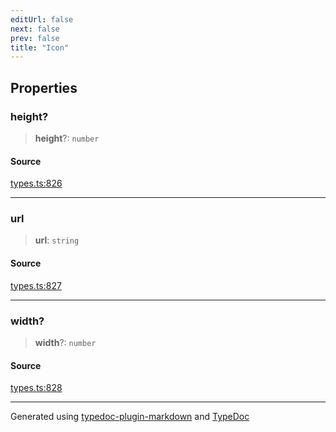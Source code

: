 ```yaml
---
editUrl: false
next: false
prev: false
title: "Icon"
---
```


## Properties

### height?

> **height**?: `number`

#### Source

[types.ts:826](https://github.com/fostertheweb/spotify-web-sdk/blob/e412602/src/types.ts#L826)

***

### url

> **url**: `string`

#### Source

[types.ts:827](https://github.com/fostertheweb/spotify-web-sdk/blob/e412602/src/types.ts#L827)

***

### width?

> **width**?: `number`

#### Source

[types.ts:828](https://github.com/fostertheweb/spotify-web-sdk/blob/e412602/src/types.ts#L828)

***

Generated using [typedoc-plugin-markdown](https://www.npmjs.com/package/typedoc-plugin-markdown) and [TypeDoc](https://typedoc.org/)
